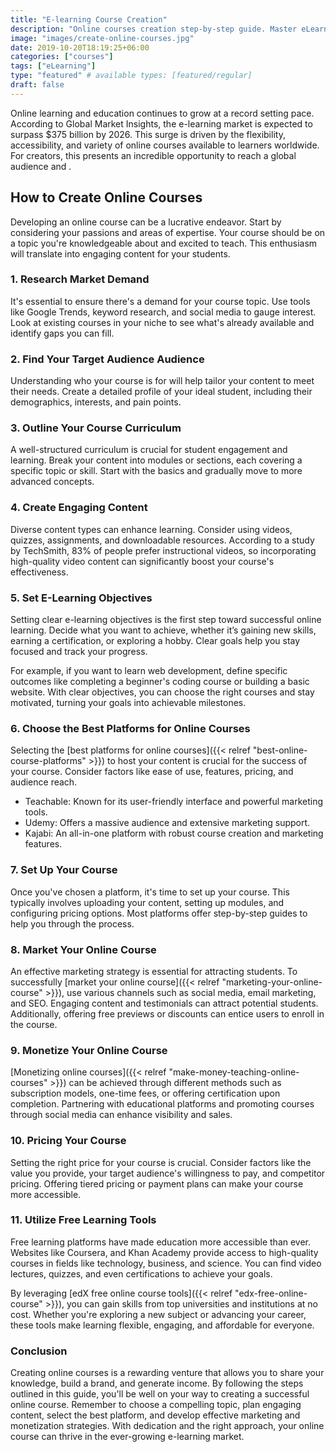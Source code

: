 ```yaml
---
title: "E-learning Course Creation"
description: "Online courses creation step-by-step guide. Master eLearning strategies, engage learners, and launch your course successfully."
image: "images/create-online-courses.jpg"
date: 2019-10-20T18:19:25+06:00
categories: ["courses"]
tags: ["eLearning"]
type: "featured" # available types: [featured/regular]
draft: false
---
```


Online learning and education continues to grow at a record setting pace. According to Global Market Insights, the e-learning market is expected to surpass $375 billion by 2026. This surge is driven by the flexibility, accessibility, and variety of online courses available to learners worldwide. For creators, this presents an incredible opportunity to reach a global audience and .

## How to Create Online Courses

Developing an online course can be a lucrative endeavor. Start by considering your passions and areas of expertise. Your course should be on a topic you're knowledgeable about and excited to teach. This enthusiasm will translate into engaging content for your students.

### 1. Research Market Demand

It's essential to ensure there's a demand for your course topic. Use tools like Google Trends, keyword research, and social media to gauge interest. Look at existing courses in your niche to see what's already available and identify gaps you can fill.

### 2. Find Your Target Audience Audience

Understanding who your course is for will help tailor your content to meet their needs. Create a detailed profile of your ideal student, including their demographics, interests, and pain points.

### 3. Outline Your Course Curriculum

A well-structured curriculum is crucial for student engagement and learning. Break your content into modules or sections, each covering a specific topic or skill. Start with the basics and gradually move to more advanced concepts.

### 4. Create Engaging Content

Diverse content types can enhance learning. Consider using videos, quizzes, assignments, and downloadable resources. According to a study by TechSmith, 83% of people prefer instructional videos, so incorporating high-quality video content can significantly boost your course's effectiveness.

### 5. Set E-Learning Objectives

Setting clear e-learning objectives is the first step toward successful online learning. Decide what you want to achieve, whether it’s gaining new skills, earning a certification, or exploring a hobby. Clear goals help you stay focused and track your progress.

For example, if you want to learn web development, define specific outcomes like completing a beginner's coding course or building a basic website. With clear objectives, you can choose the right courses and stay motivated, turning your goals into achievable milestones.

### 6. Choose the Best Platforms for Online Courses

Selecting the [best platforms for online courses]({{< relref "best-online-course-platforms" >}}) to host your content is crucial for the success of your course. Consider factors like ease of use, features, pricing, and audience reach.

* Teachable: Known for its user-friendly interface and powerful marketing tools.
* Udemy: Offers a massive audience and extensive marketing support.
* Kajabi: An all-in-one platform with robust course creation and marketing features.

### 7. Set Up Your Course

Once you've chosen a platform, it's time to set up your course. This typically involves uploading your content, setting up modules, and configuring pricing options. Most platforms offer step-by-step guides to help you through the process.

### 8. Market Your Online Course

An effective marketing strategy is essential for attracting students. To successfully [market your online course]({{< relref "marketing-your-online-course" >}}), use various channels such as social media, email marketing, and SEO. Engaging content and testimonials can attract potential students. Additionally, offering free previews or discounts can entice users to enroll in the course.

### 9. Monetize Your Online Course

[Monetizing online courses]({{< relref "make-money-teaching-online-courses" >}}) can be achieved through different methods such as subscription models, one-time fees, or offering certification upon completion. Partnering with educational platforms and promoting courses through social media can enhance visibility and sales.

### 10. Pricing Your Course

Setting the right price for your course is crucial. Consider factors like the value you provide, your target audience's willingness to pay, and competitor pricing. Offering tiered pricing or payment plans can make your course more accessible.

### 11. Utilize Free Learning Tools

Free learning platforms have made education more accessible than ever. Websites like Coursera, and Khan Academy provide access to high-quality courses in fields like technology, business, and science. You can find video lectures, quizzes, and even certifications to achieve your goals.

By leveraging [edX free online course tools]({{< relref "edx-free-online-course" >}}), you can gain skills from top universities and institutions at no cost. Whether you're exploring a new subject or advancing your career, these tools make learning flexible, engaging, and affordable for everyone.

### Conclusion

Creating online courses is a rewarding venture that allows you to share your knowledge, build a brand, and generate income. By following the steps outlined in this guide, you'll be well on your way to creating a successful online course. Remember to choose a compelling topic, plan engaging content, select the best platform, and develop effective marketing and monetization strategies. With dedication and the right approach, your online course can thrive in the ever-growing e-learning market.
